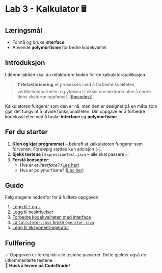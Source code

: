 # Lab 3 - Kalkulator 🖩

## Læringsmål  
- Forstå og bruke **interface**  
- Anvende **polymorfisme** for bedre kodekvalitet  

## Introduksjon  

I denne labben skal du refaktorere koden for en kalkulatorapplikasjon.  

>:question: **Refaktorisering** er prosessen med å forbedre kvaliteten, vedlikeholdbarheten og ytelsen til eksisterende kode uten å endre dens eksterne oppførsel. ([thecodest](https://thecodest.co/nb/ordbok/refaktorisering-av-kode/))  

Kalkulatoren fungerer som den er nå, men den er designet på en måte som gjør det tungvint å utvide funksjonaliteten. Din oppgave er å forbedre kodekvaliteten ved å bruke **interface** og **polymorfisme**.  

## Før du starter  

1. **Klon og kjør programmet** – bekreft at kalkulatoren fungerer som forventet. Foreløpig støttes kun addisjon (`+`).  
2. **Sjekk testene** i `ExpressionTest.java` – alle skal passere ✅
3. **Forstå konsepter**:  
   - Hva er et *interface*? ([Les her](https://inf101v23.stromme.me/notat/grensesnitt/))  
   - Hva er polymorfisme? ([Les her](https://inf101v23.stromme.me/notat/grensesnitt/#polymorfisme-med-grensesnitt))  

## Guide  

Følg stegene nedenfor for å fullføre oppgaven:  

1. [Legg til `*` og `-`](./guide/01-operators.md)  
2. [Legg til beskrivelser](./guide/02-descriptions.md)  
3. [Forbedre kodekvaliteten med interface](./guide/03-operatorInterface.md)  
4. [La `Calculator.java` bruke `Operator.java`](./guide/04-poymorphism.md)  
5. [Legg til eksponent-operator](./guide/05-exponent.md)  

## Fullføring  

✅ Oppgaven er ferdig når alle testene passerer. Dette gjelder også de utkommenterte testene.  
📌 **Husk å levere på CodeGrade!**  
